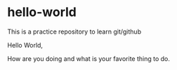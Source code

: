 # hello-world
This is a practice repository to learn git/github

Hello World,

How are you doing and what is your favorite thing to do.
